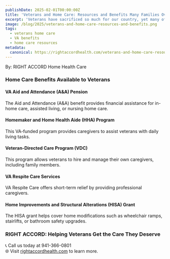 ```yaml
---
publishDate: 2025-02-01T00:00:00Z
title: 'Veterans and Home Care: Resources and Benefits Many Families Overlook'
excerpt: 'Veterans have sacrificed so much for our country, yet many of them and their families struggle to access the home care support they deserve. Many families are unaware of the benefits and resources available to help cover home care costs.'
image: /blog/2025/veterans-and-home-care-resources-and-benefits.png
tags:
  - veterans home care
  - VA benefits
  - home care resources
metadata:
  canonical: https://rightaccordhealth.com/veterans-and-home-care-resources-and-benefits
---
```


By: RIGHT ACCORD Home Health Care

### Home Care Benefits Available to Veterans

#### VA Aid and Attendance (A&A) Pension

The Aid and Attendance (A&A) benefit provides financial assistance for in-home care, assisted living, or nursing home care.

#### Homemaker and Home Health Aide (HHA) Program

This VA-funded program provides caregivers to assist veterans with daily living tasks.

#### Veteran-Directed Care Program (VDC)

This program allows veterans to hire and manage their own caregivers, including family members.

#### VA Respite Care Services

VA Respite Care offers short-term relief by providing professional caregivers.

#### Home Improvements and Structural Alterations (HISA) Grant

The HISA grant helps cover home modifications such as wheelchair ramps, stairlifts, or bathroom safety upgrades.

### RIGHT ACCORD: Helping Veterans Get the Care They Deserve

📞 Call us today at 941-366-0801  
🌐 Visit [rightaccordhealth.com](https://rightaccordhealth.com) to learn more.
